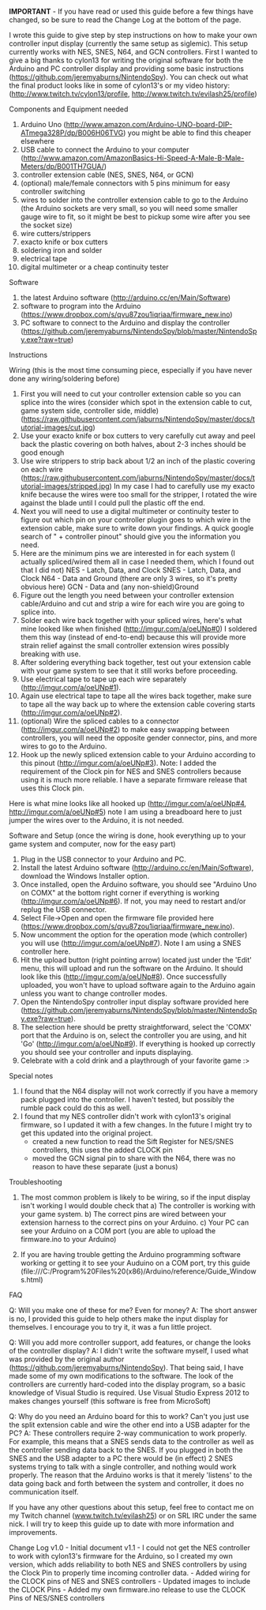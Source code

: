 **IMPORTANT** - If you have read or used this guide before a few things have changed, so be sure to read the Change Log at the bottom of the page.

I wrote this guide to give step by step instructions on how to make your own controller input display (currently the same setup as siglemic). This setup currently works with NES, SNES, N64, and GCN controllers. First I wanted to give a big thanks to cylon13 for writing the original software for both the Arduino and PC controller display and providing some basic instructions (https://github.com/jeremyaburns/NintendoSpy). You can check out what the final product looks like in some of cylon13's or my video history: (http://www.twitch.tv/cylon13/profile, http://www.twitch.tv/evilash25/profile)

Components and Equipment needed

1) Arduino Uno (http://www.amazon.com/Arduino-UNO-board-DIP-ATmega328P/dp/B006H06TVG) you might be able to find this cheaper elsewhere
2) USB cable to connect the Arduino to your computer (http://www.amazon.com/AmazonBasics-Hi-Speed-A-Male-B-Male-Meters/dp/B001TH7GUA/)
3) controller extension cable (NES, SNES, N64, or GCN)
4) (optional) male/female connectors with 5 pins minimum for easy controller switching
5) wires to solder into the controller extension cable to go to the Arduino (the Arduino sockets are very small, so you will need some smaller gauge wire to fit, so it might be best to pickup some wire after you see the socket size)
6) wire cutters/strippers
7) exacto knife or box cutters
8) soldering iron and solder
9) electrical tape
10) digital multimeter or a cheap continuity tester


Software

1) the latest Arduino software (http://arduino.cc/en/Main/Software)
2) software to program into the Arduino (https://www.dropbox.com/s/qvu87zou1iqriaa/firmware_new.ino)
3) PC software to connect to the Arduino and display the controller (https://github.com/jeremyaburns/NintendoSpy/blob/master/NintendoSpy.exe?raw=true)


Instructions

Wiring
(this is the most time consuming piece, especially if you have never done any wiring/soldering before)

1) First you will need to cut your controller extension cable so you can splice into the wires (consider which spot in the extension cable to cut, game system side, controller side, middle) (https://raw.githubusercontent.com/jaburns/NintendoSpy/master/docs/tutorial-images/cut.jpg)
2) Use your exacto knife or box cutters to very carefully cut away and peel back the plastic covering on both halves, about 2-3 inches should be good enough
3) Use wire strippers to strip back about 1/2 an inch of the plastic covering on each wire (https://raw.githubusercontent.com/jaburns/NintendoSpy/master/docs/tutorial-images/stripped.jpg) In my case I had to carefully use my exacto knife because the wires were too small for the stripper, I rotated the wire against the blade until I could pull the plastic off the end.
4) Next you will need to use a digital multimeter or continuity tester to figure out which pin on your controller plugin goes to which wire in the extension cable, make sure to write down your findings. A quick google search of "<system> + controller pinout" should give you the information you need.
5) Here are the minimum pins we are interested in for each system (I actually spliced/wired them all in case I needed them, which I found out that I did not)
        NES - Latch, Data, and Clock
        SNES - Latch, Data, and Clock
        N64 - Data and Ground (there are only 3 wires, so it's pretty obvious here)
        GCN - Data and (any non-shield)Ground
6) Figure out the length you need between your controller extension cable/Arduino and cut and strip a wire for each wire you are going to splice into.
7) Solder each wire back together with your spliced wires, here's what mine looked like when finished (http://imgur.com/a/oeUNp#0) I soldered them this way (instead of end-to-end) because this will provide more strain relief against the small controller extension wires possibly breaking with use.
8) After soldering everything back together, test out your extension cable with your game system to see that it still works before proceeding.
9) Use electrical tape to tape up each wire separately (http://imgur.com/a/oeUNp#1).
10) Again use electrical tape to tape all the wires back together, make sure to tape all the way back up to where the extension cable covering starts (http://imgur.com/a/oeUNp#2).
11) (optional) Wire the spliced cables to a connector (http://imgur.com/a/oeUNp#2) to make easy swapping between controllers, you will need the opposite gender connector, pins, and more wires to go to the Arduino.
12) Hook up the newly spliced extension cable to your Arduino according to this pinout (http://imgur.com/a/oeUNp#3). Note: I added the requirement of the Clock pin for NES and SNES controllers because using it is much more reliable.  I have a separate firmware release that uses this Clock pin.

Here is what mine looks like all hooked up (http://imgur.com/a/oeUNp#4, http://imgur.com/a/oeUNp#5) note I am using a breadboard here to just jumper the wires over to the Arduino, it is not needed.


Software and Setup
(once the wiring is done, hook everything up to your game system and computer, now for the easy part)

1) Plug in the USB connector to your Arduino and PC.
2) Install the latest Arduino software (http://arduino.cc/en/Main/Software), download the Windows Installer option.
3) Once installed, open the Arduino software, you should see "Arduino Uno on COMX" at the bottom right corner if everything is working (http://imgur.com/a/oeUNp#6). If not, you may need to restart and/or replug the USB connector.
4) Select File->Open and open the firmware file provided here (https://www.dropbox.com/s/qvu87zou1iqriaa/firmware_new.ino).
5) Now uncomment the option for the operation mode (which controller) you will use (http://imgur.com/a/oeUNp#7). Note I am using a SNES controller here.
6) Hit the upload button (right pointing arrow) located just under the 'Edit' menu, this will upload and run the software on the Arduino. It should look like this (http://imgur.com/a/oeUNp#8). Once successfully uploaded, you won't have to upload software again to the Arduino again unless you want to change controller modes.
7) Open the NintendoSpy controller input display software provided here (https://github.com/jeremyaburns/NintendoSpy/blob/master/NintendoSpy.exe?raw=true).
8) The selection here should be pretty straightforward, select the 'COMX' port that the Arduino is on, select the controller you are using, and hit 'Go' (http://imgur.com/a/oeUNp#9). If everything is hooked up correctly you should see your controller and inputs displaying.
9) Celebrate with a cold drink and a playthrough of your favorite game :>


Special notes

1) I found that the N64 display will not work correctly if you have a memory pack plugged into the controller. I haven't tested, but possibly the rumble pack could do this as well.
2) I found that my NES controller didn't work with cylon13's original firmware, so I updated it with a few changes. In the future I might try to get this updated into the original project.
	- created a new function to read the Sift Register for NES/SNES controllers, this uses the added CLOCK pin
	- moved the GCN signal pin to share with the N64, there was no reason to have these separate (just a bonus)


Troubleshooting

1) The most common problem is likely to be wiring, so if the input display isn't working I would double check that
        a) The controller is working with your game system.
        b) The correct pins are wired between your extension harness to the correct pins on your Arduino.
        c) Your PC can see your Arduino on a COM port (you are able to upload the firmware.ino to your Arduino)

2) If you are having trouble getting the Arduino programming software working or getting it to see your Auduino on a COM port, try this guide (file:///C:/Program%20Files%20(x86)/Arduino/reference/Guide_Windows.html)

FAQ

Q: Will you make one of these for me? Even for money?
A: The short answer is no, I provided this guide to help others make the input display for themselves. I encourage you to try it, it was a fun little project.

Q: Will you add more controller support, add features, or change the looks of the controller display?
A: I didn't write the software myself, I used what was provided by the original author (https://github.com/jeremyaburns/NintendoSpy). That being said, I have made some of my own modifications to the software.  The look of the controllers are currently hard-coded into the display program, so a basic knowledge of Visual Studio is required.  Use Visual Studio Express 2012 to makes changes yourself (this software is free from MicroSoft)

Q: Why do you need an Arduino board for this to work? Can't you just use the split extension cable and wire the other end into a USB adapter for the PC?
A: These controllers require 2-way communication to work properly. For example, this means that a SNES sends data to the controller as well as the controller sending data back to the SNES. If you plugged in both the SNES and the USB adapter to a PC there would be (in effect) 2 SNES systems trying to talk with a single controller, and nothing would work properly. The reason that the Arduino works is that it merely 'listens' to the data going back and forth between the system and controller, it does no communication itself.

If you have any other questions about this setup, feel free to contact me on my Twitch channel (www.twitch.tv/evilash25) or on SRL IRC under the same nick. I will try to keep this guide up to date with more information and improvements.

Change Log
v1.0	- Initial document
v1.1 	- I could not get the NES controller to work with cylon13's firmware for the Arduino, so I created my own version, which adds reliability to both NES and SNES controllers by using the Clock Pin to properly time incoming controller data.
	- Added wiring for the CLOCK pins of NES and SNES controllers
	- Updated images to include the CLOCK Pins
	- Added my own firmware.ino release to use the CLOCK Pins of NES/SNES controllers
